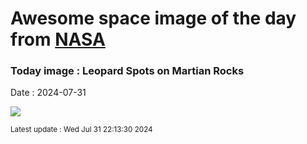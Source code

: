 
# Awesome space image of the day from [NASA](https://api.nasa.gov/)

### Today image : Leopard Spots on Martian Rocks
Date : 2024-07-31

![](https://apod.nasa.gov/apod/image/2407/LeopardSpots_Perseverance_960.jpg)

<small>Latest update : Wed Jul 31 22:13:30 2024</small>
        